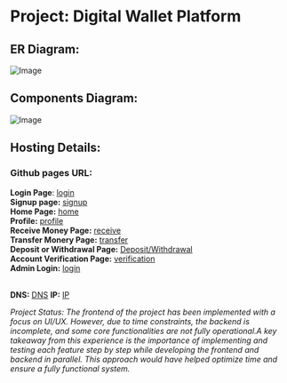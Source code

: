 # Project: Digital Wallet Platform #
## ER Diagram: ##
![Image](https://github.com/user-attachments/assets/16194ca0-4f1d-4d14-973e-c13168e0ac2e)
## Components Diagram: ##
![Image](https://github.com/user-attachments/assets/74e5b2dd-9f3b-4153-b588-7f07476bfa40)

## Hosting Details: ##
### Github pages URL: ###
**Login Page**: [login](https://razan-z.github.io/DigitalWalletPlatform/) <br />
**Signup page:** [signup](https://razan-z.github.io/DigitalWalletPlatform/clients/pages/signup.html) <br />
**Home Page:** [home](https://razan-z.github.io/DigitalWalletPlatform/clients/pages/home.html)<br />
**Profile:** [profile](https://razan-z.github.io/DigitalWalletPlatform/clients/pages/profile.html)<br />
**Receive Money Page:** [receive](https://razan-z.github.io/DigitalWalletPlatform/clients/pages/receive.html)<br />
**Transfer Monery Page:** [transfer](https://razan-z.github.io/DigitalWalletPlatform/clients/pages/transfer.html)<br />
**Deposit or Withdrawal Page:** [Deposit/Withdrawal](https://razan-z.github.io/DigitalWalletPlatform/clients/pages/deposit-and-withdrawal.html)<br />
**Account Verification Page:** [verification](https://razan-z.github.io/DigitalWalletPlatform/clients/pages/verification.html)<br />
**Admin Login:** [login](https://razan-z.github.io/DigitalWalletPlatform/admins/pages/login-admin.html)<br /> 
<br/>

**DNS:** [DNS](http://ec2-51-44-155-201.eu-west-3.compute.amazonaws.com/)
**IP:**  [IP](http://51.44.155.201)

_Project Status:
The frontend of the project has been implemented with a focus on UI/UX. However, due to time constraints, the backend is incomplete, and some core functionalities are not fully operational.A key takeaway from this experience is the importance of implementing and testing each feature step by step while developing the frontend and backend in parallel. This approach would have helped optimize time and ensure a fully functional system._
